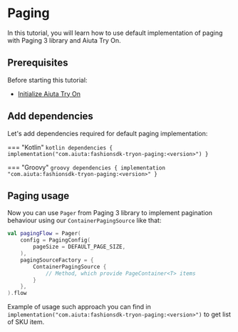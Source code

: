 # Paging

In this tutorial, you will learn how to use default implementation of paging with Paging 3 library and Aiuta Try On.

## Prerequisites

Before starting this tutorial:

- [Initialize Aiuta Try On](/sdk/android/tryon/core/making-try-ons/)


## Add dependencies

Let's add dependencies required for default paging implementation:

=== "Kotlin"
    ```kotlin
    dependencies {
        implementation("com.aiuta:fashionsdk-tryon-paging:<version>")
    }
    ```

=== "Groovy"
    ```groovy
    dependencies {
        implementation "com.aiuta:fashionsdk-tryon-paging:<version>"
    }
    ```

## Paging usage

Now you can use `Pager` from Paging 3 library to implement pagination behaviour using our `ContainerPagingSource` like that:

```kotlin
val pagingFlow = Pager(
    config = PagingConfig(
        pageSize = DEFAULT_PAGE_SIZE,
    ),
    pagingSourceFactory = {
        ContainerPagingSource {
            // Method, which provide PageContainer<T> items
        }
    },
).flow
```

Example of usage such approach you can find in `implementation("com.aiuta:fashionsdk-tryon-paging:<version>")` to get list of SKU item.

